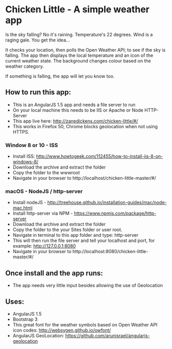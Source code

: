 # Chicken Little - A simple weather app
Is the sky falling? No it's raining. Temperature's 22 degrees. Wind is a raging gale. You get the idea...

It checks your location, then polls the Open Weather API; to see if the sky is falling. The app then displays the local temperature and an icon of the current weather state. The background changes colour based on the weather category. 

If something is falling, the app will let you know too.

## How to run this app:
- This is an AngularJS 1.5 app and needs a file server to run
- On your local machine this needs to be IIS or Apache or Node HTTP-Server
- This app live here: http://zanedickens.com/chicken-little/#/ 
- This works in Firefox 50, Chrome blocks geolocation when not using HTTPS. 

### Window 8 or 10 - ISS
- Install ISS: http://www.howtogeek.com/112455/how-to-install-iis-8-on-windows-8/
- Download the archive and extract the folder
- Copy the folder to the wwwroot
- Navigate in your browser to http://localhost/chicken-little-master/#/

### macOS - NodeJS / http-server
- Install nodeJS - http://treehouse.github.io/installation-guides/mac/node-mac.html
- Install http-server via NPM - https://www.npmjs.com/package/http-server
- Download the archive and extract the folder
- Copy the folder to the your Sites folder or user root.
- Navigate in terminal to this app folder and type: http-server
- This will then run the file server and tell your localhost and port, for example: http://127.0.0.1:8080
- Navigate in your browser to http://localhost:8080/chicken-little-master/#/

## Once install and the app runs:
- The app needs very little input besides allowing the use of Geolocation

## Uses: 
- AngularJS 1.5
- Bootstrap 3
- This great font for the weather symbols based on Open Weather API icon codes: http://websygen.github.io/owfont/
- AngularJS GeoLocation: https://github.com/arunisrael/angularjs-geolocation
